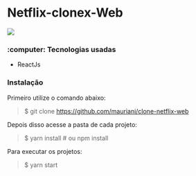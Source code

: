 <h1>Netflix-clonex-Web</h1>

<img src="https://user-images.githubusercontent.com/32397288/94735649-796ee380-0341-11eb-9068-3e4319929432.png">

<h3>:computer: Tecnologias usadas</h3>
<uL>
  <li>ReactJs</li>
</ul>

<h3>Instalação</h3>

Primeiro utilize o comando abaixo:

> $ git clone https://github.com/mauriani/clone-netflix-web

Depois disso acesse a pasta de cada projeto: 

> $ yarn install # ou npm install

Para executar os projetos:

> $ yarn start
